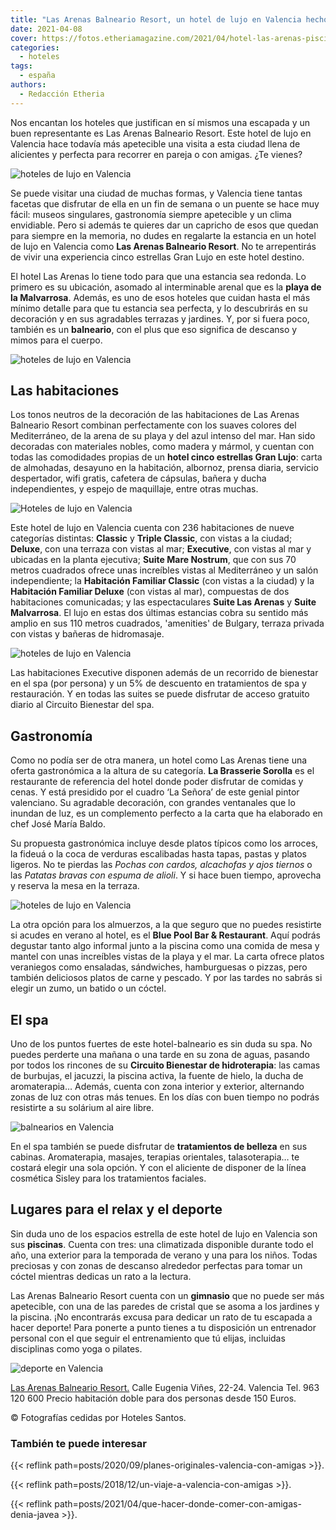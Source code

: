 ```yaml
---
title: "Las Arenas Balneario Resort, un hotel de lujo en Valencia hecho para disfrutar"
date: 2021-04-08
cover: https://fotos.etheriamagazine.com/2021/04/hotel-las-arenas-piscina.jpg
categories: 
  - hoteles
tags: 
  - españa
authors: 
  - Redacción Etheria
---
```


Nos encantan los hoteles que justifican en sí mismos una escapada y un buen representante es Las Arenas Balneario Resort. Este hotel de lujo en Valencia hace todavía más apetecible una visita a esta ciudad llena de alicientes y perfecta para recorrer en pareja o con amigas. ¿Te vienes?

![hoteles de lujo en Valencia](https://fotos.etheriamagazine.com/2021/04/hotel-las-arenas-noche.jpg "Las Arenas Balneario Resort.")

Se puede visitar una ciudad de muchas formas, y Valencia tiene tantas facetas que 
disfrutar de ella en un fin de semana o un puente se hace muy fácil: museos singulares, 
gastronomía siempre apetecible y un clima envidiable. Pero si además te quieres dar un 
capricho de esos que quedan para siempre en la memoria, no dudes en regalarte la 
estancia en un hotel de lujo en Valencia como **Las Arenas Balneario Resort**. No te 
arrepentirás de vivir una experiencia cinco estrellas Gran Lujo en este hotel destino. 

El hotel Las Arenas lo tiene todo para que una estancia sea redonda. Lo primero es su 
ubicación, asomado al interminable arenal que es la **playa de la Malvarrosa**. Además, 
es uno de esos hoteles que cuidan hasta el más mínimo detalle para que tu estancia sea 
perfecta, y lo descubrirás en su decoración y en sus agradables terrazas y jardines. Y, 
por si fuera poco, también es un **balneario**, con el plus que eso significa de 
descanso y mimos para el cuerpo. 

![hoteles de lujo en Valencia](https://fotos.etheriamagazine.com/2021/04/hotel-las-arenas-piscina.jpg "Piscina de Las Arenas Balneario Resort.")

## Las habitaciones

Los tonos neutros de la decoración de las habitaciones de Las Arenas Balneario Resort 
combinan perfectamente con los suaves colores del Mediterráneo, de la arena de su playa 
y del azul intenso del mar. Han sido decoradas con materiales nobles, como madera y 
mármol, y cuentan con todas las comodidades propias de un **hotel cinco estrellas Gran 
Lujo**: carta de almohadas, desayuno en la habitación, albornoz, prensa diaria, servicio 
despertador, wifi gratis, cafetera de cápsulas, bañera y ducha independientes, y espejo 
de maquillaje, entre otras muchas. 

![Hoteles de lujo en Valencia](https://fotos.etheriamagazine.com/2021/04/hotel-las-arenas-habitacion.jpg "Habitación Deluxe con terraza con vistas al mar.")

Este hotel de lujo en Valencia cuenta con 236 habitaciones de nueve categorías 
distintas: **Classic** y **Triple Classic**, con vistas a la ciudad; **Deluxe**, con una 
terraza con vistas al mar; **Executive**, con vistas al mar y ubicadas en la planta 
ejecutiva; **Suite Mare Nostrum**, que con sus 70 metros cuadrados ofrece unas 
increíbles vistas al Mediterráneo y un salón independiente; la **Habitación Familiar 
Classic** (con vistas a la ciudad) y la **Habitación Familiar Deluxe** (con vistas al 
mar), compuestas de dos habitaciones comunicadas; y las espectaculares **Suite Las 
Arenas** y **Suite Malvarrosa**. El lujo en estas dos últimas estancias cobra su sentido 
más amplio en sus 110 metros cuadrados, 'amenities' de Bulgary, terraza privada con 
vistas y bañeras de hidromasaje. 

![hoteles de lujo en Valencia](https://fotos.etheriamagazine.com/2021/04/hotel-las-arenas-suite.jpg "Salón de la Suite Mare Nostrum.")

Las habitaciones Executive disponen además de un recorrido de bienestar en el spa (por 
persona) y un 5% de descuento en tratamientos de spa y restauración. Y en todas las 
suites se puede disfrutar de acceso gratuito diario al Circuito Bienestar del spa. 

## Gastronomía

Como no podía ser de otra manera, un hotel como Las Arenas tiene una oferta gastronómica 
a la altura de su categoría. **La Brasserie Sorolla** es el restaurante de referencia 
del hotel donde poder disfrutar de comidas y cenas. Y está presidido por el cuadro ‘La 
Señora’ de este genial pintor valenciano. Su agradable decoración, con grandes 
ventanales que lo inundan de luz, es un complemento perfecto a la carta que ha elaborado 
en chef José María Baldo. 

Su propuesta gastronómica incluye desde platos típicos como los arroces, la fideuá o la 
coca de verduras escalibadas hasta tapas, pastas y platos ligeros. No te pierdas las 
_Pochas con cardos, alcachofas y ajos tiernos_ o las _Patatas bravas con espuma de 
alioli_. Y si hace buen tiempo, aprovecha y reserva la mesa en la terraza. 

![hoteles de lujo en Valencia](https://fotos.etheriamagazine.com/2021/04/hotel-las-arenas-restaurante-sorolla.jpg "La Brasserie Sorolla.")

La otra opción para los almuerzos, a la que seguro que no puedes resistirte si acudes en 
verano al hotel, es el **Blue Pool Bar & Restaurant**. Aquí podrás degustar tanto algo 
informal junto a la piscina como una comida de mesa y mantel con unas increíbles vistas 
de la playa y el mar. La carta ofrece platos veraniegos como ensaladas, sándwiches, 
hamburguesas o pizzas, pero también deliciosos platos de carne y pescado. Y por las 
tardes no sabrás si elegir un zumo, un batido o un cóctel. 

## El spa

Uno de los puntos fuertes de este hotel-balneario es sin duda su spa. No puedes perderte 
una mañana o una tarde en su zona de aguas, pasando por todos los rincones de su 
**Circuito Bienestar de hidroterapia**: las camas de burbujas, el jacuzzi, la piscina 
activa, la fuente de hielo, la ducha de aromaterapia… Además, cuenta con zona interior y 
exterior, alternando zonas de luz con otras más tenues. En los días con buen tiempo no 
podrás resistirte a su solárium al aire libre. 

![balnearios en Valencia](https://fotos.etheriamagazine.com/2021/04/hotel-las-arenas-spa-exterior.jpg "Zona exterior del spa.")

En el spa también se puede disfrutar de **tratamientos de belleza** en sus cabinas. 
Aromaterapia, masajes, terapias orientales, talasoterapia… te costará elegir una sola 
opción. Y con el aliciente de disponer de la línea cosmética Sisley para los 
tratamientos faciales. 

## Lugares para el relax y el deporte

Sin duda uno de los espacios estrella de este hotel de lujo en Valencia son sus 
**piscinas**. Cuenta con tres: una climatizada disponible durante todo el año, una 
exterior para la temporada de verano y una para los niños. Todas preciosas y con zonas 
de descanso alrededor perfectas para tomar un cóctel mientras dedicas un rato a la 
lectura. 

Las Arenas Balneario Resort cuenta con un **gimnasio** que no puede ser más apetecible, 
con una de las paredes de cristal que se asoma a los jardines y la piscina. ¡No 
encontrarás excusa para dedicar un rato de tu escapada a hacer deporte! Para ponerte a 
punto tienes a tu disposición un entrenador personal con el que seguir el entrenamiento 
que tú elijas, incluidas disciplinas como yoga o pilates. 

![deporte en Valencia](https://fotos.etheriamagazine.com/2021/04/hotel-las-arenas-gimnasio.jpg "Gimnasio de Las Arenas Balneario Resort.")

[Las Arenas Balneario Resort.](https://www.hotelvalencialasarenas.com) Calle Eugenia 
Viñes, 22-24. Valencia Tel. 963 120 600 Precio habitación doble para dos personas desde 
150 Euros. 

© Fotografías cedidas por Hoteles Santos. 

### También te puede interesar

{{< reflink path=posts/2020/09/planes-originales-valencia-con-amigas >}}. 

{{< reflink path=posts/2018/12/un-viaje-a-valencia-con-amigas >}}. 

{{< reflink path=posts/2021/04/que-hacer-donde-comer-con-amigas-denia-javea >}}.
